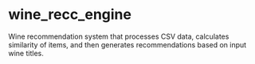 # wine_recc_engine
Wine recommendation system that processes CSV data, calculates similarity of items, and then generates recommendations based on input wine titles.
